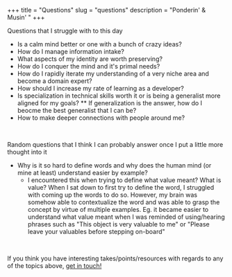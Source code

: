 +++
title = "Questions"
slug = "questions"
description = "Ponderin' & Musin' "
+++


Questions that I struggle with to this day

* Is a calm mind better or one with a bunch of crazy ideas? 
* How do I manage information intake? 
* What aspects of my identity are worth preserving? 
* How do I conquer the mind and it's primal needs? 
* How do I rapidly iterate my understanding of a very niche area and become a domain expert? 
* How should I increase my rate of learning as a developer? 
* Is specialization in technical skills worth it or is being a generalist more aligned for my goals? 
    ** If generalization is the answer, how do I beocme the best generalist that I can be? 
* How to make deeper connections with people around me? 

&nbsp;
&nbsp;
&nbsp;



Random questions that I think I can probably answer once I put a little more thought into it

* Why is it so hard to define words and why does the human mind (or mine at least) understand easier by example?
    - I encountered this when trying to define what value meant? What is value? When I sat down to first try to define the word, I struggled with coming up the words to do so. However, my brain was somehow able to contextualize the word and was able to grasp the concept by virtue of multiple examples. Eg. it became easier to understand what value meant when I was reminded of using/hearing phrases such as "This object is very valuable to me" or "Please leave your valuables before stepping on-board"

&nbsp;

If you think you have interesting takes/points/resources with regards to any of the topics above, [get in touch!](https://www.asharma.me/contact/)